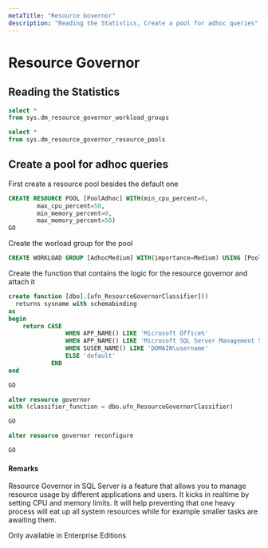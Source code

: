 ```yaml
---
metaTitle: "Resource Governor"
description: "Reading the Statistics, Create a pool for adhoc queries"
---
```


# Resource Governor



## Reading the Statistics


```sql
select *
from sys.dm_resource_governor_workload_groups

select *
from sys.dm_resource_governor_resource_pools

```



## Create a pool for adhoc queries


First create a resource pool besides the default one

```sql
CREATE RESOURCE POOL [PoolAdhoc] WITH(min_cpu_percent=0, 
        max_cpu_percent=50, 
        min_memory_percent=0, 
        max_memory_percent=50)
GO

```

Create the worload group for the pool

```sql
CREATE WORKLOAD GROUP [AdhocMedium] WITH(importance=Medium) USING [PoolAdhoc]

```

Create the function that contains the logic for the resource governor and attach it

```sql
create function [dbo].[ufn_ResourceGovernorClassifier]()
  returns sysname with schemabinding
as
begin
    return CASE
                WHEN APP_NAME() LIKE 'Microsoft Office%'                        THEN 'AdhocMedium'        -- Excel
                WHEN APP_NAME() LIKE 'Microsoft SQL Server Management Studio%'    THEN 'AdhocMedium'        -- Adhoc SQL
                WHEN SUSER_NAME() LIKE 'DOMAIN\username'                    THEN 'AdhocMedium'                -- Ssis
                ELSE 'default'
            END
end

GO

alter resource governor 
with (classifier_function = dbo.ufn_ResourceGovernorClassifier)

GO

alter resource governor reconfigure

GO

```



#### Remarks


Resource Governor in SQL Server is a feature that allows you to manage resource usage by different applications and users. It kicks in realtime by setting CPU and memory limits. It will help preventing that one heavy process will eat up all system resources while for example smaller tasks are awaiting them.

Only available in Enterprise Editions

